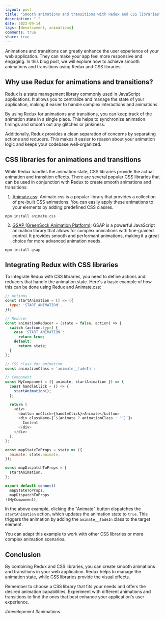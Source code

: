 ```yaml
---
layout: post
title: "Smooth animations and transitions with Redux and CSS libraries"
description: " "
date: 2023-09-14
tags: [development, animations]
comments: true
share: true
---
```


Animations and transitions can greatly enhance the user experience of your web application. They can make your app feel more responsive and engaging. In this blog post, we will explore how to achieve smooth animations and transitions using Redux and CSS libraries.

## Why use Redux for animations and transitions?

Redux is a state management library commonly used in JavaScript applications. It allows you to centralize and manage the state of your application, making it easier to handle complex interactions and animations.

By using Redux for animations and transitions, you can keep track of the animation state in a single place. This helps to synchronize animation timings and smooth out any glitches or jankiness.

Additionally, Redux provides a clean separation of concerns by separating actions and reducers. This makes it easier to reason about your animation logic and keeps your codebase well-organized.

## CSS libraries for animations and transitions

While Redux handles the animation state, CSS libraries provide the actual animation and transition effects. There are several popular CSS libraries that can be used in conjunction with Redux to create smooth animations and transitions:

1. [Animate.css](https://animate.style/): Animate.css is a popular library that provides a collection of pre-built CSS animations. You can easily apply these animations to your elements by adding predefined CSS classes.

```
npm install animate.css
```

2. [GSAP (GreenSock Animation Platform)](https://greensock.com/gsap/): GSAP is a powerful JavaScript animation library that allows for complex animations with fine-grained control. It provides smooth and performant animations, making it a great choice for more advanced animation needs.

```
npm install gsap
```

## Integrating Redux with CSS libraries

To integrate Redux with CSS libraries, you need to define actions and reducers that handle the animation state. Here's a basic example of how this can be done using Redux and Animate.css:

```javascript
// Actions
const startAnimation = () => ({
  type: 'START_ANIMATION',
});

// Reducer
const animationReducer = (state = false, action) => {
  switch (action.type) {
    case 'START_ANIMATION':
      return true;
    default:
      return state;
  }
};

// CSS class for animation
const animationClass = 'animate__fadeIn';

// Component
const MyComponent = ({ animate, startAnimation }) => {
  const handleClick = () => {
    startAnimation();
  };

  return (
    <div>
      <button onClick={handleClick}>Animate</button>
      <div className={`${animate ? animationClass : ''}`}>
        Content
      </div>
    </div>
  );
};

const mapStateToProps = state => ({
  animate: state.animate,
});

const mapDispatchToProps = {
  startAnimation,
};

export default connect(
  mapStateToProps,
  mapDispatchToProps
)(MyComponent);
```

In the above example, clicking the "Animate" button dispatches the `startAnimation` action, which updates the animation state to `true`. This triggers the animation by adding the `animate__fadeIn` class to the target element.

You can adapt this example to work with other CSS libraries or more complex animation scenarios.

## Conclusion

By combining Redux and CSS libraries, you can create smooth animations and transitions in your web application. Redux helps to manage the animation state, while CSS libraries provide the visual effects.

Remember to choose a CSS library that fits your needs and offers the desired animation capabilities. Experiment with different animations and transitions to find the ones that best enhance your application's user experience.

#development #animations